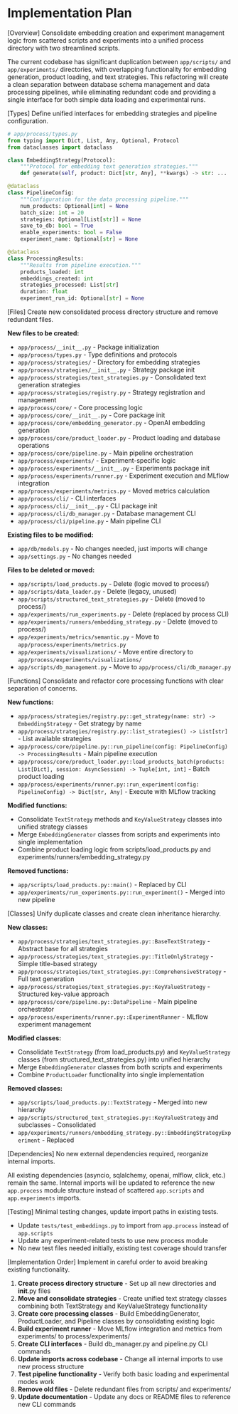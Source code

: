 # Implementation Plan

[Overview]
Consolidate embedding creation and experiment management logic from scattered scripts and experiments into a unified process directory with two streamlined scripts.

The current codebase has significant duplication between `app/scripts/` and `app/experiments/` directories, with overlapping functionality for embedding generation, product loading, and text strategies. This refactoring will create a clean separation between database schema management and data processing pipelines, while eliminating redundant code and providing a single interface for both simple data loading and experimental runs.

[Types]
Define unified interfaces for embedding strategies and pipeline configuration.

```python
# app/process/types.py
from typing import Dict, List, Any, Optional, Protocol
from dataclasses import dataclass

class EmbeddingStrategy(Protocol):
    """Protocol for embedding text generation strategies."""
    def generate(self, product: Dict[str, Any], **kwargs) -> str: ...

@dataclass
class PipelineConfig:
    """Configuration for the data processing pipeline."""
    num_products: Optional[int] = None
    batch_size: int = 20
    strategies: Optional[List[str]] = None
    save_to_db: bool = True
    enable_experiments: bool = False
    experiment_name: Optional[str] = None

@dataclass
class ProcessingResults:
    """Results from pipeline execution."""
    products_loaded: int
    embeddings_created: int
    strategies_processed: List[str]
    duration: float
    experiment_run_id: Optional[str] = None
```

[Files]
Create new consolidated process directory structure and remove redundant files.

**New files to be created:**
- `app/process/__init__.py` - Package initialization
- `app/process/types.py` - Type definitions and protocols
- `app/process/strategies/` - Directory for embedding strategies
- `app/process/strategies/__init__.py` - Strategy package init
- `app/process/strategies/text_strategies.py` - Consolidated text generation strategies
- `app/process/strategies/registry.py` - Strategy registration and management
- `app/process/core/` - Core processing logic
- `app/process/core/__init__.py` - Core package init  
- `app/process/core/embedding_generator.py` - OpenAI embedding generation
- `app/process/core/product_loader.py` - Product loading and database operations
- `app/process/core/pipeline.py` - Main pipeline orchestration
- `app/process/experiments/` - Experiment-specific logic
- `app/process/experiments/__init__.py` - Experiments package init
- `app/process/experiments/runner.py` - Experiment execution and MLflow integration
- `app/process/experiments/metrics.py` - Moved metrics calculation
- `app/process/cli/` - CLI interfaces
- `app/process/cli/__init__.py` - CLI package init
- `app/process/cli/db_manager.py` - Database management CLI
- `app/process/cli/pipeline.py` - Main pipeline CLI

**Existing files to be modified:**
- `app/db/models.py` - No changes needed, just imports will change
- `app/settings.py` - No changes needed

**Files to be deleted or moved:**
- `app/scripts/load_products.py` - Delete (logic moved to process/)
- `app/scripts/data_loader.py` - Delete (legacy, unused)
- `app/scripts/structured_text_strategies.py` - Delete (moved to process/)
- `app/experiments/run_experiments.py` - Delete (replaced by process CLI)
- `app/experiments/runners/embedding_strategy.py` - Delete (moved to process/)
- `app/experiments/metrics/semantic.py` - Move to `app/process/experiments/metrics.py`
- `app/experiments/visualizations/` - Move entire directory to `app/process/experiments/visualizations/`
- `app/scripts/db_management.py` - Move to `app/process/cli/db_manager.py`

[Functions]
Consolidate and refactor core processing functions with clear separation of concerns.

**New functions:**
- `app/process/strategies/registry.py::get_strategy(name: str) -> EmbeddingStrategy` - Get strategy by name
- `app/process/strategies/registry.py::list_strategies() -> List[str]` - List available strategies
- `app/process/core/pipeline.py::run_pipeline(config: PipelineConfig) -> ProcessingResults` - Main pipeline execution
- `app/process/core/product_loader.py::load_products_batch(products: List[Dict], session: AsyncSession) -> Tuple[int, int]` - Batch product loading
- `app/process/experiments/runner.py::run_experiment(config: PipelineConfig) -> Dict[str, Any]` - Execute with MLflow tracking

**Modified functions:**
- Consolidate `TextStrategy` methods and `KeyValueStrategy` classes into unified strategy classes
- Merge `EmbeddingGenerator` classes from scripts and experiments into single implementation
- Combine product loading logic from scripts/load_products.py and experiments/runners/embedding_strategy.py

**Removed functions:**
- `app/scripts/load_products.py::main()` - Replaced by CLI
- `app/experiments/run_experiments.py::run_experiment()` - Merged into new pipeline

[Classes]
Unify duplicate classes and create clean inheritance hierarchy.

**New classes:**
- `app/process/strategies/text_strategies.py::BaseTextStrategy` - Abstract base for all strategies
- `app/process/strategies/text_strategies.py::TitleOnlyStrategy` - Simple title-based strategy  
- `app/process/strategies/text_strategies.py::ComprehensiveStrategy` - Full text generation
- `app/process/strategies/text_strategies.py::KeyValueStrategy` - Structured key-value approach
- `app/process/core/pipeline.py::DataPipeline` - Main pipeline orchestrator
- `app/process/experiments/runner.py::ExperimentRunner` - MLflow experiment management

**Modified classes:**
- Consolidate `TextStrategy` (from load_products.py) and `KeyValueStrategy` classes (from structured_text_strategies.py) into unified hierarchy
- Merge `EmbeddingGenerator` classes from both scripts and experiments
- Combine `ProductLoader` functionality into single implementation

**Removed classes:**
- `app/scripts/load_products.py::TextStrategy` - Merged into new hierarchy
- `app/scripts/structured_text_strategies.py::KeyValueStrategy` and subclasses - Consolidated
- `app/experiments/runners/embedding_strategy.py::EmbeddingStrategyExperiment` - Replaced

[Dependencies]
No new external dependencies required, reorganize internal imports.

All existing dependencies (asyncio, sqlalchemy, openai, mlflow, click, etc.) remain the same. Internal imports will be updated to reference the new `app.process` module structure instead of scattered `app.scripts` and `app.experiments` imports.

[Testing]
Minimal testing changes, update import paths in existing tests.

- Update `tests/test_embeddings.py` to import from `app.process` instead of `app.scripts`
- Update any experiment-related tests to use new process module
- No new test files needed initially, existing test coverage should transfer

[Implementation Order]
Implement in careful order to avoid breaking existing functionality.

1. **Create process directory structure** - Set up all new directories and __init__.py files
2. **Move and consolidate strategies** - Create unified text strategy classes combining both TextStrategy and KeyValueStrategy functionality 
3. **Create core processing classes** - Build EmbeddingGenerator, ProductLoader, and Pipeline classes by consolidating existing logic
4. **Build experiment runner** - Move MLflow integration and metrics from experiments/ to process/experiments/
5. **Create CLI interfaces** - Build db_manager.py and pipeline.py CLI commands
6. **Update imports across codebase** - Change all internal imports to use new process structure
7. **Test pipeline functionality** - Verify both basic loading and experimental modes work
8. **Remove old files** - Delete redundant files from scripts/ and experiments/
9. **Update documentation** - Update any docs or README files to reference new CLI commands
